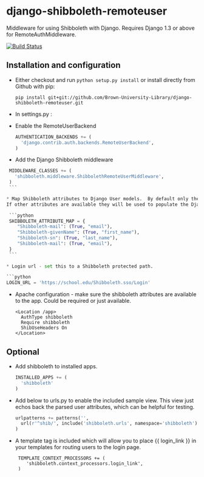 django-shibboleth-remoteuser 
============================

Middleware for using Shibboleth with Django.  Requires Django 1.3 or above for RemoteAuthMiddleware.

[![Build Status](https://secure.travis-ci.org/Brown-University-Library/django-shibboleth-remoteuser.png?branch=master)](http://travis-ci.org/Brown-University-Library/django-shibboleth-remoteuser)

Installation and configuration
------
 * Either checkout and run ```python setup.py install``` or install directly from Github with pip:

   ```
   pip install git+git://github.com/Brown-University-Library/django-shibboleth-remoteuser.git
   ```
 
 * In settings.py :
 
  * Enable the RemoteUserBackend
    
    ```python
    AUTHENTICATION_BACKENDS += (
      'django.contrib.auth.backends.RemoteUserBackend',
    )
    ```

  * Add the Django Shibboleth middleware
   
   ```python
    MIDDLEWARE_CLASSES += (
      'shibboleth.middleware.ShibbolethRemoteUserMiddleware',
    )
    ```

  * Map Shibboleth attributes to Django User models.  By default only the username will be pulled from the Shibboleth headers.
If other attributes are available they will be used to populate the Django User object.  

    ```python   
    SHIBBOLETH_ATTRIBUTE_MAP = {
       "Shibboleth-mail": (True, "email"),
       "Shibboleth-givenName": (True, "first_name"),
       "Shibboleth-sn": (True, "last_name"),
       "Shibboleth-mail": (True, "email"),
    }
    ```
    
  * Login url - set this to a Shibboleth protected path.  
   
   ```python
   LOGIN_URL = 'https://school.edu/Shibboleth.sso/Login'
   ```

 * Apache configuration - make sure the shibboleth attributes are available to the app.  Could be required or just available.
   
    ```    
    <Location /app>
      AuthType shibboleth
      Require shibboleth
      ShibUseHeaders On
    </Location>
    ```

Optional
--------
  * Add shibboleth to installed apps.  

    ```python
    INSTALLED_APPS += (
      'shibboleth'
    )
    ```

 * Add below to urls.py to enable the included sample view.  This view just echos back the parsed user attributes, which can be helpful for testing.

    ```python
    urlpatterns += patterns('',
      url(r'^shib/', include('shibboleth.urls', namespace='shibboleth')),
    )
    ```

 * A template tag is included which will allow you to place {{ login_link }} in your templates for routing users to the login page.
   ```
    TEMPLATE_CONTEXT_PROCESSORS += (
       'shibboleth.context_processors.login_link',
    )   
   ```
